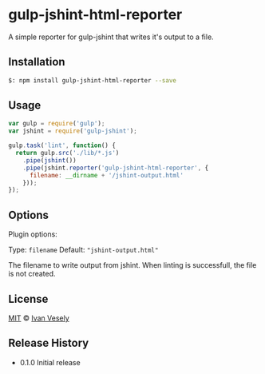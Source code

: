 gulp-jshint-html-reporter
====================

A simple reporter for gulp-jshint that writes it's output to a file.

## Installation

```bash
$: npm install gulp-jshint-html-reporter --save
```

## Usage

```javascript
var gulp = require('gulp');
var jshint = require('gulp-jshint');

gulp.task('lint', function() {
  return gulp.src('./lib/*.js')
    .pipe(jshint())
    .pipe(jshint.reporter('gulp-jshint-html-reporter', {
      filename: __dirname + '/jshint-output.html'
    }));
});
```

## Options

Plugin options:

Type: `filename`
Default: `"jshint-output.html"`

The filename to write output from jshint. When linting is successfull, the file is not created.

## License

[MIT](http://opensource.org/licenses/MIT) © [Ivan Vesely](https://github.com/ivan-vesely)

## Release History

* 0.1.0 Initial release